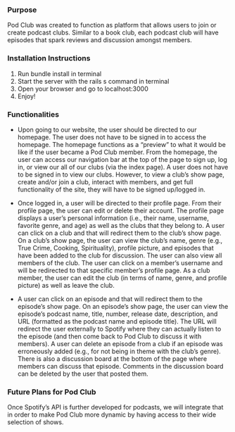 ### Purpose
Pod Club was created to function as platform that allows users to join or create podcast clubs. Similar to a book club, each podcast club will have episodes that spark reviews and discussion amongst members. 

### Installation Instructions 
1. Run bundle install in terminal
2. Start the server with the rails s command in terminal
3. Open your browser and go to localhost:3000
4. Enjoy! 

### Functionalities 
* Upon going to our website, the user should be directed to our homepage. The user does not have to be signed in to access the homepage. The homepage functions as a “preview” to what it would be like if the user became a Pod Club member. From the homepage, the user can access our navigation bar at the top of the page to sign up, log in, or view our all of our clubs (via the index page). A user does not have to be signed in to view our clubs. However, to view a club’s show page, create and/or join a club, interact with members, and get full functionality of the site, they will have to be signed up/logged in. 

* Once logged in, a user will be directed to their profile page. From their profile page, the user can edit or delete their account. The profile page displays a user’s personal information (i.e., their name, username, favorite genre, and age) as well as the clubs that they belong to. A user can click on a club and that will redirect them to the club’s show page. On a club’s show page, the user can view the club’s name, genre (e.g., True Crime, Cooking, Spirituality), profile picture, and episodes that have been added to the club for discussion. The user can also view all members of the club. The user can click on a member’s username and will be redirected to that specific member’s profile page. As a club member, the user can edit the club (in terms of name, genre, and profile picture) as well as leave the club. 

* A user can click on an episode and that will redirect them to the episode’s show page. On an episode’s show page, the user can view the episode’s podcast name, title, number, release date, description, and URL (formatted as the podcast name and episode title). The URL will redirect the user externally to Spotify where they can actually listen to the episode (and then come back to Pod Club to discuss it with members). A user can delete an episode from a club if an episode was erroneously added (e.g., for not being in theme with the club’s genre). There is also a discussion board at the bottom of the page where members can discuss that episode. Comments in the discussion board can be deleted by the user that posted them.

### Future Plans for Pod Club 
Once Spotify’s API is further developed for podcasts, we will integrate that in order to make Pod Club more dynamic by having access to their wide selection of shows.